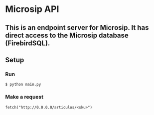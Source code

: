 # Microsip API
This is an endpoint server for Microsip. It has direct access to the Microsip database (FirebirdSQL).
---
## Setup
### Run
```
$ python main.py
```
### Make a request
```
fetch("http://0.0.0.0/articulos/<sku>")
```
